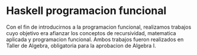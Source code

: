 # Haskell programacion funcional    

Con el fin de introducirnos a la programacion funcional, realizamos trabajos cuyo objetivo era afianzar los conceptos de recursividad, matematica aplicada y programacion funcional. Ambos trabajos fueron realizados en Taller de Algebra, obligatoria para la aprobacion de Algebra I. 
